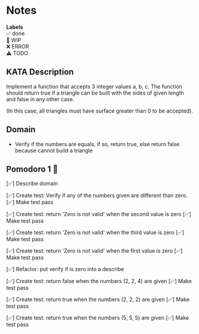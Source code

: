 # Notes

**Labels**  
✅ done  
🚧 WIP  
❌ ERROR  
⚠️ TODO

## KATA Description

Implement a function that accepts 3 integer values a, b, c. The function should return true if a triangle can be built with the sides of given length and false in any other case.

(In this case, all triangles must have surface greater than 0 to be accepted).

## Domain
- Verify if the numbers are equals, if so, return true, else return false because cannot build a triangle

## Pomodoro 1 🍅

[✅] Describe domain

[✅] Create test: Verify if any of the numbers given are different than zero.
[✅] Make test pass

[✅] Create test: return 'Zero is not valid' when the second value is zero
[✅] Make test pass

[✅] Create test: return 'Zero is not valid' when the third value is zero
[✅] Make test pass

[✅] Create test: return 'Zero is not valid' when the first value is zero
[✅] Make test pass

[✅] Refactor: put verify if is zero into a describe

[✅] Create test: return false when the numbers (2, 2, 4) are given
[✅] Make test pass

[✅] Create test: return true when the numbers (2, 2, 2) are given
[✅] Make test pass

[✅] Create test: return true when the numbers (5, 5, 5) are given
[✅] Make test pass